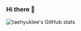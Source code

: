 ### Hi there 👋

![taehyuklee's GitHub stats](https://github-readme-stats.vercel.app/api?username=taehyuklee&show_icons=true&theme=tokyonight)
<!-- ![Top Langs](https://github-readme-stats.vercel.app/api/top-langs/?username=taehyuklee&layout=compact&theme=tokyonight) -->
<!--
**taehyuklee/taehyuklee** is a ✨ _special_ ✨ repository because its `README.md` (this file) appears on your GitHub profile.

Here are some ideas to get you started:

- 🔭 I’m currently working on ...
- 🌱 I’m currently learning ...
- 👯 I’m looking to collaborate on ...
- 🤔 I’m looking for help with ...
- 💬 Ask me about ...
- 📫 How to reach me: ...
- 😄 Pronouns: ...
- ⚡ Fun fact: ...
-->
